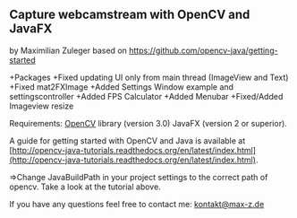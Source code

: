 ## Capture webcamstream with OpenCV and JavaFX

by Maximilian Zuleger based on https://github.com/opencv-java/getting-started

+Packages
+Fixed updating UI only from main thread (ImageView and Text)
+Fixed mat2FXImage
+Added Settings Window example and settingscontroller
+Added FPS Calculator
+Added Menubar
+Fixed/Added Imageview resize

Requirements: 
[OpenCV](http://opencv.org) library (version 3.0)
JavaFX (version 2 or superior).

A guide for getting started with OpenCV and Java is available at [http://opencv-java-tutorials.readthedocs.org/en/latest/index.html](http://opencv-java-tutorials.readthedocs.org/en/latest/index.html).

=>Change JavaBuildPath in your project settings to the correct path of opencv. Take a look at the tutorial above.

If you have any questions feel free to contact me: kontakt@max-z.de
